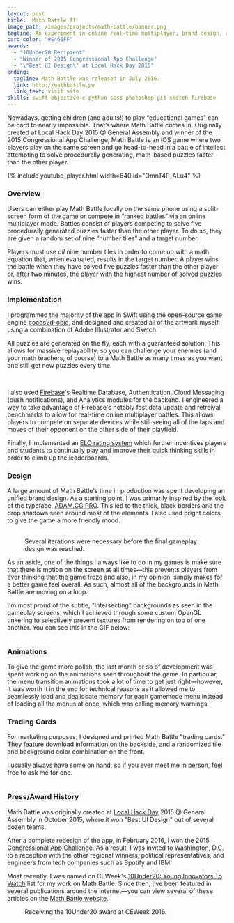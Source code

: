 ```yaml
---
layout: post
title:  Math Battle II
image_path: /images/projects/math-battle/banner.png
tagline: An experiment in online real-time multiplayer, brand design, and how much people secretly like math
card_color: "#E461FF"
awards:
  - "10Under20 Recipient"
  - "Winner of 2015 Congressional App Challenge"
  - "\"Best UI Design\" at Local Hack Day 2015"
ending:
  tagline: Math Battle was released in July 2016.
  link: http://mathbattle.pw
  link_text: visit site
skills: swift objective-c python sass photoshop git sketch firebase
---
```


Nowadays, getting children (and adults!) to play “educational games” can be hard to nearly impossible. That’s where Math Battle comes in. Originally created at Local Hack Day 2015 @ General Assembly and winner of the 2015 Congressional App Challenge, Math Battle is an iOS game where two players play on the same screen and go head-to-head in a battle of intellect attempting to solve procedurally generating, math-based puzzles faster than the other player.

{% include youtube_player.html width=640 id="OmnT4P_ALu4" %}

### Overview

Users can either play Math Battle locally on the same phone using a split-screen form of the game or compete in “ranked battles” via an online multiplayer mode. Battles consist of players competing to solve five procedurally generated puzzles faster than the other player. To do so, they are given a random set of nine “number tiles” and a target number.

Players must use *all* nine number tiles in order to come up with a math equation that, when evaluated, results in the target number. A player wins the battle when they have solved five puzzles faster than the other player or, after two minutes, the player with the highest number of solved puzzles wins.

### Implementation

I programmed the majority of the app in Swift using the open-source game engine [cocos2d-objc][cocos2d-github], and designed and created all of the artwork myself using a combination of Adobe Illustrator and Sketch.

All puzzles are generated on the fly, each with a guaranteed solution. This allows for massive replayability, so you can challenge your enemies (and your math teachers, of course) to a Math Battle as many times as you want and still get new puzzles every time.

<div class="four-screenshot-grid lazyload" data-expand="-20">
    <img class="lazyload" data-src="/images/projects/math-battle/custom-match.png">
    <img class="lazyload" data-src="/images/projects/math-battle/practice-match.png">
    <img class="lazyload" data-src="/images/projects/math-battle/player-stats.png">
    <img class="lazyload" data-src="/images/projects/math-battle/leaderboard.png">
</div>

I also used [Firebase][firebase]'s Realtime Database, Authentication, Cloud Messaging (push notifications), and Analytics modules for the backend. I engineered a way to take advantage of Firebase's notably fast data update and retreival benchmarks to allow for real-time online multiplayer battles. This allows players to compete on separate devices while still seeing all of the taps and moves of their opponent on the other side of their playfield.

Finally, I implemented an [ELO rating system][elo-ratings] which further incentives players and students to continually play and improve their quick thinking skills in order to climb up the leaderboards.

### Design

A large amount of Math Battle's time in production was spent developing an unified brand design. As a starting point, I was primarily inspired by the look of the typeface, [ADAM.CG PRO][adam-cg-pro]. This led to the thick, black borders and the drop shadows seen around most of the elements. I also used bright colors to give the game a more friendly mood.

<figure class="six-screenshot-grid lazyload" data-expand="-20">
    <img class="lazyload" data-src="/images/projects/math-battle/gameplay-design-1.png">
    <img class="lazyload" data-src="/images/projects/math-battle/gameplay-design-2.png">
    <img class="lazyload" data-src="/images/projects/math-battle/gameplay-design-3.png">
    <img class="lazyload" data-src="/images/projects/math-battle/gameplay-design-4.png">
    <img class="lazyload" data-src="/images/projects/math-battle/gameplay-design-5.png">
    <img class="lazyload" data-src="/images/projects/math-battle/gameplay-scene.png">
    <figcaption>Several iterations were necessary before the final gameplay design was reached.</figcaption>
</figure>

As an aside, one of the things I always like to do in my games is make sure that there is motion on the screen at all times—this prevents players from ever thinking that the game froze and also, in my opinion, simply makes for a better game feel overall. As such, almost all of the backgrounds in Math Battle are moving on a loop.

I'm most proud of the subtle, "intersecting" backgrounds as seen in the gameplay screens, which I achieved through some custom OpenGL tinkering to selectively prevent textures from rendering on top of one another. You can see this in the GIF below:

<figure class="lazyload" data-expand="-20">
    <img class="responsive-screenshot lazyload" data-src="/images/projects/math-battle/animations.gif">
</figure>

### Animations

To give the game more polish, the last month or so of development was spent working on the animations seen throughout the game. In particular, the menu transition animations took a lot of time to get just right—however, it was worth it in the end for technical reasons as it allowed me to seamlessly load and deallocate memory for each gamemode menu instead of loading all the menus at once, which was calling memory warnings.

### Trading Cards

For marketing purposes, I designed and printed Math Battle "trading cards." They feature download information on the backside, and a randomized tile and background color combination on the front.

I usually always have some on hand, so if you ever meet me in person, feel free to ask me for one.

<figure class="lazyload" data-expand="-20">
    <img class="responsive-image lazyload" data-src="/images/projects/math-battle/trading-cards.jpg">
</figure>

### Press/Award History

Math Battle was originally created at [Local Hack Day][local-hack-day] 2015 @ General Assembly in October 2015, where it won "Best UI Design" out of several dozen teams.

After a complete redesign of the app, in February 2016, I won the 2015 [Congressional App Challenge][congressional-app-challenge]. As a result, I was invited to Washington, D.C. to a reception with the other regional winners, political representatives, and engineers from tech companies such as Spotify and IBM.

Most recently, I was named on CEWeek's [10Under20: Young Innovators To Watch][ceweek-awards] list for my work on Math Battle. Since then, I've been featured in several publications around the internet—you can view several of these articles on the [Math Battle website][math-battle-website].

<figure class="lazyload" data-expand="-20">
    <img class="responsive-image lazyload" data-src="/images/projects/math-battle/ceweek-presentation.jpg">
    <figcaption>
        Receiving the 10Under20 award at CEWeek 2016.
    </figcaption>
</figure>

[cocos2d-github]: https://github.com/cocos2d/cocos2d-objc
[firebase]: https://firebase.google.com/
[elo-ratings]: https://en.wikipedia.org/wiki/Elo_rating_system
[adam-cg-pro]: https://www.behance.net/gallery/13756975/ADAMCG-PRO-Free-Typeface
[local-hack-day]: https://localhackday.mlh.io/
[congressional-app-challenge]: http://www.congressionalappchallenge.us/
[ceweek-awards]: http://ceweekny.com/about/10under20-2016/
[math-battle-website]: http://mathbattle.pw
